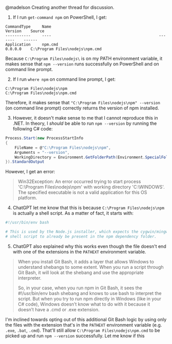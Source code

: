 @madelson Creating another thread for discussion.

1. If I run `get-command npm` on PowerShell, I get:
```
CommandType     Name                                               Version    Source
-----------     ----                                               -------    ------
Application     npm.cmd                                            0.0.0.0    C:\Program Files\nodejs\npm.cmd
```

Because `C:\Program Files\nodejs\` is on my PATH environment variable, it makes sense that `npm --version` runs successfully on PowerShell and on command line prompt.

2. If I run `where npm` on command line prompt, I get:
```
C:\Program Files\nodejs\npm
C:\Program Files\nodejs\npm.cmd
```

Therefore, it makes sense that `"C:\Program Files\nodejs\npm" --version` (on command line prompt) correctly returns the version of npm installed.

3. However, it doesn't make sense to me that I cannot reproduce this in .NET. In theory, I *should* be able to run `npm --version` by running the following C# code:
```cs
Process.Start(new ProcessStartInfo
{
	FileName = @"C:\Program Files\nodejs\npm",
	Arguments = "--version",
	WorkingDirectory = Environment.GetFolderPath(Environment.SpecialFolder.Windows), // added for reproducibility
}).StandardOutput
```

However, I get an error:
> Win32Exception: An error occurred trying to start process 'C:\Program Files\nodejs\npm' with working directory 'C:\WINDOWS'. The specified executable is not a valid application for this OS platform.

4. ChatGPT let me know that this is because `C:\Program Files\nodejs\npm` is actually a shell script. As a matter of fact, it starts with:
```sh
#!/usr/bin/env bash

# This is used by the Node.js installer, which expects the cygwin/mingw
# shell script to already be present in the npm dependency folder.
```

5. ChatGPT also explained why this works even though the file doesn't end with one of the extensions in the `PATHEXT` environment variable.
> When you install Git Bash, it adds a layer that allows Windows to understand shebangs to some extent. When you run a script through Git Bash, it will look at the shebang and use the appropriate interpreter.
> 
> So, in your case, when you run npm in Git Bash, it sees the #!/usr/bin/env bash shebang and knows to use bash to interpret the script. But when you try to run npm directly in Windows (like in your C# code), Windows doesn’t know what to do with it because it doesn’t have a .cmd or .exe extension.

I'm inclined towards opting out of this additional Git Bash logic by using only the files with the extension that's in the `PATHEXT` environment variable (e.g. `.exe`, `.bat`, `.cmd`). That'll still allow `C:\Program Files\nodejs\npm.cmd` to be picked up and run `npm --version` successfully. Let me know if this